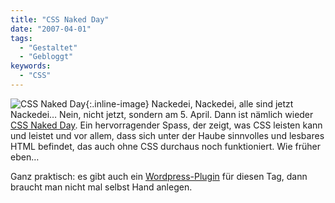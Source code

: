```yaml
---
title: "CSS Naked Day"
date: "2007-04-01"
tags:
  - "Gestaltet"
  - "Gebloggt"
keywords:
  - "CSS"
---
```


![CSS Naked Day](/images/codecandies/ZZ5998AC5B.jpg){:.inline-image} Nackedei, Nackedei, alle sind jetzt Nackedei… Nein, nicht jetzt, sondern am 5. April. Dann ist nämlich wieder [CSS Naked Day](http://naked.dustindiaz.com/). Ein hervorragender Spass, der zeigt, was CSS leisten kann und leistet und vor allem, dass sich unter der Haube sinnvolles und lesbares HTML befindet, das auch ohne CSS durchaus noch funktioniert. Wie früher eben…

Ganz praktisch: es gibt auch ein [Wordpress-Plugin](http://guff.szub.net/2006/04/03/css-naked-day/) für diesen Tag, dann braucht man nicht mal selbst Hand anlegen.


